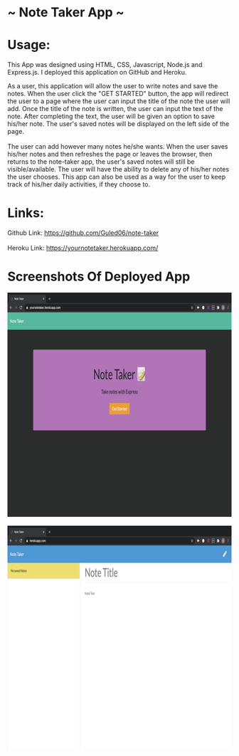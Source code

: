 # ~ Note Taker App ~

# Usage:
This App was designed using HTML, CSS, Javascript, Node.js and Express.js. I deployed this application on GitHub and Heroku.

As a user, this application will allow the user to write notes and save the notes. When the user click the "GET STARTED" button, the app will redirect the user to a page where the user can input the title of the note the user will add. Once the title of the note is written, the user can input the text of the note. After completing the text, the user will be given an option to save his/her note. The user's saved notes will be displayed on the left side of the page.
<br><br>
The user can add however many notes he/she wants. When the user saves his/her notes and then refreshes the page or leaves the browser, then returns to the note-taker app, the user's saved notes will still be visible/available. The user will have the ability to delete any of his/her notes the user chooses. This app can also be used as a way for the user to keep track of his/her daily activities, if they choose to.
<br>

# Links: 
Github Link: https://github.com/Guled06/note-taker
<br><br>
Heroku Link: https://yournotetaker.herokuapp.com/
<br>

# Screenshots Of Deployed App

<img src="images/note-taker1.png">
<br><br>
<img src="images/note-taker2.png">